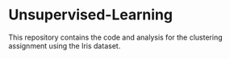 # Unsupervised-Learning
This repository contains the code and analysis for the clustering assignment using the Iris dataset.
